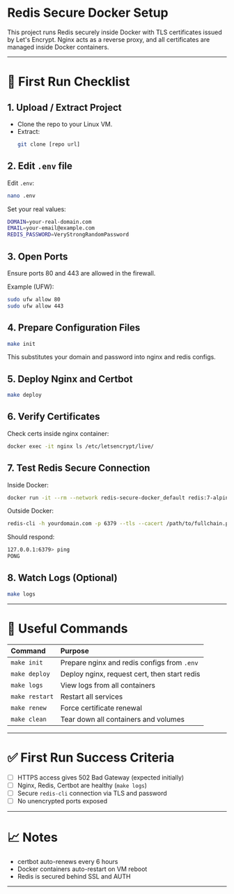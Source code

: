 # Redis Secure Docker Setup

This project runs Redis securely inside Docker with TLS certificates issued by Let's Encrypt.
Nginx acts as a reverse proxy, and all certificates are managed inside Docker containers.

---

# 🏁 First Run Checklist

## 1. Upload / Extract Project
- Clone the repo to your Linux VM.
- Extract:
  ```bash
  git clone [repo url]
  ```

## 2. Edit `.env` file
Edit `.env`:
```bash
nano .env
```
Set your real values:
```bash
DOMAIN=your-real-domain.com
EMAIL=your-email@example.com
REDIS_PASSWORD=VeryStrongRandomPassword
```

## 3. Open Ports
Ensure ports 80 and 443 are allowed in the firewall.

Example (UFW):
```bash
sudo ufw allow 80
sudo ufw allow 443
```

## 4. Prepare Configuration Files
```bash
make init
```
This substitutes your domain and password into nginx and redis configs.

## 5. Deploy Nginx and Certbot
```bash
make deploy
```

## 6. Verify Certificates
Check certs inside nginx container:
```bash
docker exec -it nginx ls /etc/letsencrypt/live/
```

## 7. Test Redis Secure Connection
Inside Docker:
```bash
docker run -it --rm --network redis-secure-docker_default redis:7-alpine redis-cli --tls --cacert /certs/live/yourdomain.com/fullchain.pem -h redis -p 6379 -a YourStrongRandomPassword
```

Outside Docker:
```bash
redis-cli -h yourdomain.com -p 6379 --tls --cacert /path/to/fullchain.pem -a YourStrongRandomPassword
```

Should respond:
```bash
127.0.0.1:6379> ping
PONG
```

## 8. Watch Logs (Optional)
```bash
make logs
```

---

# 🧹 Useful Commands

| Command | Purpose |
|:---|:---|
| `make init` | Prepare nginx and redis configs from `.env` |
| `make deploy` | Deploy nginx, request cert, then start redis |
| `make logs` | View logs from all containers |
| `make restart` | Restart all services |
| `make renew` | Force certificate renewal |
| `make clean` | Tear down all containers and volumes |

---

# ✅ First Run Success Criteria

- [ ] HTTPS access gives 502 Bad Gateway (expected initially)
- [ ] Nginx, Redis, Certbot are healthy (`make logs`)
- [ ] Secure `redis-cli` connection via TLS and password
- [ ] No unencrypted ports exposed

---

# 📈 Notes

- certbot auto-renews every 6 hours
- Docker containers auto-restart on VM reboot
- Redis is secured behind SSL and AUTH

---
